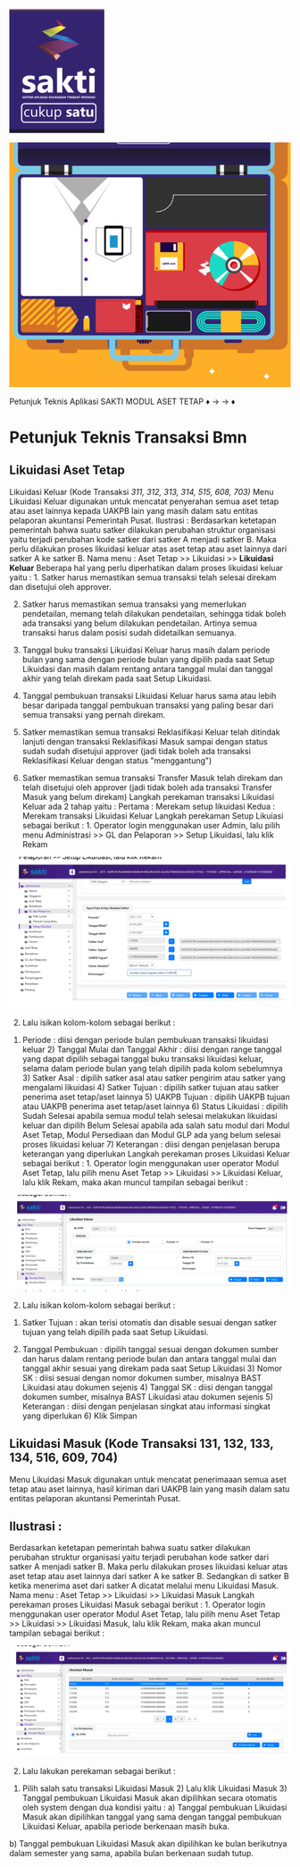 

![0_image_0.png](0_image_0.png)

![0_image_1.png](0_image_1.png)

Petunjuk Teknis Aplikasi SAKTI
MODUL ASET TETAP
♦
→
→
♦

# Petunjuk Teknis Transaksi Bmn

## Likuidasi Aset Tetap

Likuidasi Keluar (Kode Transaksi *311, 312, 313, 314, 515, 608, 703)*
Menu Likuidasi Keluar digunakan untuk mencatat penyerahan semua aset tetap atau aset lainnya kepada UAKPB lain yang masih dalam satu entitas pelaporan akuntansi Pemerintah Pusat. Ilustrasi : Berdasarkan ketetapan pemerintah bahwa suatu satker dilakukan perubahan struktur organisasi yaitu terjadi perubahan kode satker dari satker A menjadi satker B. Maka perlu dilakukan proses likuidasi keluar atas aset tetap atau aset lainnya dari satker A ke satker B. Nama menu : Aset Tetap >> Likuidasi >> **Likuidasi Keluar** Beberapa hal yang perlu diperhatikan dalam proses likuidasi keluar yaitu : 1. Satker harus memastikan semua transaksi telah selesai direkam dan disetujui oleh approver.

2. Satker harus memastikan semua transaksi yang memerlukan pendetailan, memang telah dilakukan pendetailan, sehingga tidak boleh ada transaksi yang belum dilakukan pendetailan. Artinya semua transaksi harus dalam posisi sudah didetailkan semuanya.

3. Tanggal buku transaksi Likuidasi Keluar harus masih dalam periode bulan yang sama dengan periode bulan yang dipilih pada saat Setup Likuidasi dan masih dalam rentang antara tanggal mulai dan tanggal akhir yang telah direkam pada saat Setup Likuidasi.

4. Tanggal pembukuan transaksi Likuidasi Keluar harus sama atau lebih besar daripada tanggal pembukuan transaksi yang paling besar dari semua transaksi yang pernah direkam.

5. Satker memastikan semua transaksi Reklasifikasi Keluar telah ditindak lanjuti dengan transaksi Reklasifikasi Masuk sampai dengan status sudah sudah disetujui approver (jadi tidak boleh ada transaksi Reklasifikasi Keluar dengan status "menggantung")
6. Satker memastikan semua transaksi Transfer Masuk telah direkam dan telah disetujui oleh approver (jadi tidak boleh ada transaksi Transfer Masuk yang belum direkam)
Langkah perekaman transaksi Likuidasi Keluar ada 2 tahap yaitu : Pertama : Merekam setup likuidasi Kedua : Merekam transaksi Likuidasi Keluar Langkah perekaman Setup Likuiasi sebagai berikut : 1. Operator login menggunakan user Admin, lalu pilih menu Administrasi >> GL dan Pelaporan >> Setup Likuidasi, lalu klik Rekam

![2_image_0.png](2_image_0.png)

2. Lalu isikan kolom-kolom sebagai berikut :
1) Periode : diisi dengan periode bulan pembukuan transaksi likuidasi keluar 2) Tanggal Mulai dan Tanggal Akhir : diisi dengan range tanggal yang dapat dipilih sebagai tanggal buku transaksi likuidasi keluar, selama dalam periode bulan yang telah dipilih pada kolom sebelumnya 3) Satker Asal : dipilih satker asal atau satker pengirim atau satker yang mengalami likuidasi 4) Satker Tujuan : dipilih satker tujuan atau satker penerima aset tetap/aset lainnya 5) UAKPB Tujuan : dipilih UAKPB tujuan atau UAKPB penerima aset tetap/aset lainnya 6) Status Likuidasi : dipilih Sudah Selesai apabila semua modul telah selesai melakukan likuidasi keluar dan dipilih Belum Selesai apabila ada salah satu modul dari Modul Aset Tetap, Modul Persediaan dan Modul GLP ada yang belum selesai proses likuidasi keluar 7) Keterangan : diisi dengan penjelasan berupa keterangan yang diperlukan Langkah perekaman proses Likuidasi Keluar sebagai berikut : 1. Operator login menggunakan user operator Modul Aset Tetap, lalu pilih menu Aset Tetap >> Likuidasi >> Likuidasi Keluar, lalu klik Rekam, maka akan muncul tampilan sebagai berikut :

![3_image_0.png](3_image_0.png)

2. Lalu isikan kolom-kolom sebagai berikut :
1) Satker Tujuan : akan terisi otomatis dan disable sesuai dengan satker tujuan yang telah dipilih pada saat Setup Likuidasi. 

2) Tanggal Pembukuan : dipilih tanggal sesuai dengan dokumen sumber dan harus dalam rentang periode bulan dan antara tanggal mulai dan tanggal akhir sesuai yang direkam pada saat Setup Likuidasi 3) Nomor SK : diisi sesuai dengan nomor dokumen sumber, misalnya BAST Likuidasi atau dokumen sejenis 4) Tanggal SK : diisi dengan tanggal dokumen sumber, misalnya BAST Likuidasi atau dokumen sejenis 5) Keterangan : diisi dengan penjelasan singkat atau informasi singkat yang diperlukan 6) Klik Simpan

## Likuidasi Masuk (Kode Transaksi 131, 132, 133, 134, 516, 609, 704)

Menu Likuidasi Masuk digunakan untuk mencatat penerimaaan semua aset tetap atau aset lainnya, hasil kiriman dari UAKPB lain yang masih dalam satu entitas pelaporan akuntansi Pemerintah Pusat.

## Ilustrasi :

Berdasarkan ketetapan pemerintah bahwa suatu satker dilakukan perubahan struktur organisasi yaitu terjadi perubahan kode satker dari satker A menjadi satker B. Maka perlu dilakukan proses likuidasi keluar atas aset tetap atau aset lainnya dari satker A ke satker B. Sedangkan di satker B ketika menerima aset dari satker A dicatat melalui menu Likuidasi Masuk. Nama menu : Aset Tetap >> Likuidasi >> Likuidasi Masuk Langkah perekaman proses Likuidasi Masuk sebagai berikut : 1. Operator login menggunakan user operator Modul Aset Tetap, lalu pilih menu Aset Tetap >> Likuidasi >> Likuidasi Masuk, lalu klik Rekam, maka akan muncul tampilan sebagai berikut :

![4_image_0.png](4_image_0.png)

2. Lalu lakukan perekaman sebagai berikut :
1) Pilih salah satu transaksi Likuidasi Masuk 2) Lalu klik Likuidasi Masuk 3) Tanggal pembukuan Likuidasi Masuk akan dipilihkan secara otomatis oleh system dengan dua kondisi yaitu :
a) Tanggal pembukuan Likuidasi Masuk akan dipilihkan tanggal yang sama dengan tanggal pembukuan Likuidasi Keluar, apabila periode berkenaan masih buka.

b) Tanggal pembukuan Likuidasi Masuk akan dipilihkan ke bulan berikutnya dalam semester yang sama, apabila bulan berkenaan sudah tutup.